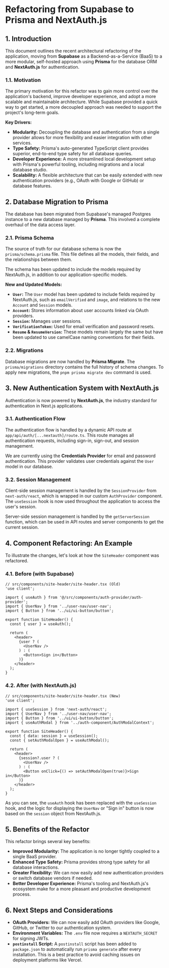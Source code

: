 # Refactoring from Supabase to Prisma and NextAuth.js

## 1. Introduction

This document outlines the recent architectural refactoring of the application, moving from **Supabase** as a Backend-as-a-Service (BaaS) to a more modular, self-hosted approach using **Prisma** for the database ORM and **NextAuth.js** for authentication.

### 1.1. Motivation

The primary motivation for this refactor was to gain more control over the application's backend, improve developer experience, and adopt a more scalable and maintainable architecture. While Supabase provided a quick way to get started, a more decoupled approach was needed to support the project's long-term goals.

**Key Drivers:**

*   **Modularity:** Decoupling the database and authentication from a single provider allows for more flexibility and easier integration with other services.
*   **Type Safety:** Prisma's auto-generated TypeScript client provides superior, end-to-end type safety for all database queries.
*   **Developer Experience:** A more streamlined local development setup with Prisma's powerful tooling, including migrations and a local database studio.
*   **Scalability:** A flexible architecture that can be easily extended with new authentication providers (e.g., OAuth with Google or GitHub) or database features.

## 2. Database Migration to Prisma

The database has been migrated from Supabase's managed Postgres instance to a new database managed by **Prisma**. This involved a complete overhaul of the data access layer.

### 2.1. Prisma Schema

The source of truth for our database schema is now the `prisma/schema.prisma` file. This file defines all the models, their fields, and the relationships between them.

The schema has been updated to include the models required by NextAuth.js, in addition to our application-specific models.

**New and Updated Models:**

*   **`User`:** The `User` model has been updated to include fields required by NextAuth.js, such as `emailVerified` and `image`, and relations to the new `Account` and `Session` models.
*   **`Account`:** Stores information about user accounts linked via OAuth providers.
*   **`Session`:** Manages user sessions.
*   **`VerificationToken`:** Used for email verification and password resets.
*   **`Resume` & `ResumeVersion`:** These models remain largely the same but have been updated to use camelCase naming conventions for their fields.

### 2.2. Migrations

Database migrations are now handled by **Prisma Migrate**. The `prisma/migrations` directory contains the full history of schema changes. To apply new migrations, the `pnpm prisma migrate dev` command is used.

## 3. New Authentication System with NextAuth.js

Authentication is now powered by **NextAuth.js**, the industry standard for authentication in Next.js applications.

### 3.1. Authentication Flow

The authentication flow is handled by a dynamic API route at `app/api/auth/[...nextauth]/route.ts`. This route manages all authentication requests, including sign-in, sign-out, and session management.

We are currently using the **Credentials Provider** for email and password authentication. This provider validates user credentials against the `User` model in our database.

### 3.2. Session Management

Client-side session management is handled by the `SessionProvider` from `next-auth/react`, which is wrapped in our custom `AuthProvider` component. The `useSession` hook is now used throughout the application to access the user's session.

Server-side session management is handled by the `getServerSession` function, which can be used in API routes and server components to get the current session.

## 4. Component Refactoring: An Example

To illustrate the changes, let's look at how the `SiteHeader` component was refactored.

### 4.1. Before (with Supabase)

```tsx
// src/components/site-header/site-header.tsx (Old)
'use client';

import { useAuth } from '@/src/components/auth-provider/auth-provider';
import { UserNav } from '../user-nav/user-nav';
import { Button } from '../ui/ui-button/button';

export function SiteHeader() {
  const { user } = useAuth();

  return (
    <header>
      {user ? (
        <UserNav />
      ) : (
        <Button>Sign in</Button>
      )}
    </header>
  );
}
```

### 4.2. After (with NextAuth.js)

```tsx
// src/components/site-header/site-header.tsx (New)
'use client';

import { useSession } from 'next-auth/react';
import { UserNav } from '../user-nav/user-nav';
import { Button } from '../ui/ui-button/button';
import { useAuthModal } from '../auth-component/AuthModalContext';

export function SiteHeader() {
  const { data: session } = useSession();
  const { setAuthModalOpen } = useAuthModal();

  return (
    <header>
      {session?.user ? (
        <UserNav />
      ) : (
        <Button onClick={() => setAuthModalOpen(true)}>Sign in</Button>
      )}
    </header>
  );
}
```

As you can see, the `useAuth` hook has been replaced with the `useSession` hook, and the logic for displaying the `UserNav` or "Sign in" button is now based on the `session` object from NextAuth.js.

## 5. Benefits of the Refactor

This refactor brings several key benefits:

*   **Improved Modularity:** The application is no longer tightly coupled to a single BaaS provider.
*   **Enhanced Type Safety:** Prisma provides strong type safety for all database interactions.
*   **Greater Flexibility:** We can now easily add new authentication providers or switch database vendors if needed.
*   **Better Developer Experience:** Prisma's tooling and NextAuth.js's ecosystem make for a more pleasant and productive development process.

## 6. Next Steps and Considerations

*   **OAuth Providers:** We can now easily add OAuth providers like Google, GitHub, or Twitter to our authentication system.
*   **Environment Variables:** The `.env` file now requires a `NEXTAUTH_SECRET` for signing JWTs.
*   **`postinstall` Script:** A `postinstall` script has been added to `package.json` to automatically run `prisma generate` after every installation. This is a best practice to avoid caching issues on deployment platforms like Vercel. 